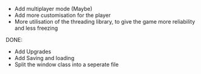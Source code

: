 - Add multiplayer mode (Maybe)
- Add more customisation for the player
- More utilisation of the threading library, to give the game more reliability and less freezing

DONE:
- Add Upgrades
- Add Saving and loading
- Split the window class into a seperate file
